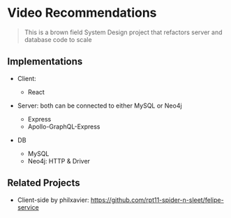 # Video Recommendations

> This is a brown field System Design project that refactors server and database code to scale

## Implementations
- Client:
  - React
  
- Server: both can be connected to either MySQL or Neo4j
  - Express
  - Apollo-GraphQL-Express

- DB
  - MySQL
  - Neo4j: HTTP & Driver

## Related Projects

  - Client-side by philxavier: https://github.com/rpt11-spider-n-sleet/felipe-service
  
